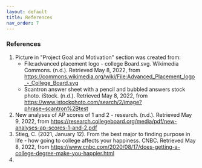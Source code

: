 ```yaml
---
layout: default
title: References
nav_order: 7 
---
```


### References 

1. Picture in "Project Goal and Motivation" section was created from: 
    - File:advanced placement logo - college Board.svg. Wikimedia Commons. (n.d.). Retrieved May 8, 2022, from https://commons.wikimedia.org/wiki/File:Advanced_Placement_logo_-_College_Board.svg 
    - Scantron answer sheet with a pencil and bubbled answers stock photo. iStock. (n.d.). Retrieved May 8, 2022, from https://www.istockphoto.com/search/2/image?phrase=scantron%2Btest 
2. New analyses of AP scores of 1 and 2 - research. (n.d.). Retrieved May 9, 2022, from https://research.collegeboard.org/media/pdf/new-analyses-ap-scores-1-and-2.pdf 
3. Stieg, C. (2021, January 12). From the best major to finding purpose in life - how going to college affects your happiness. CNBC. Retrieved May 8, 2022, from https://www.cnbc.com/2020/08/17/does-getting-a-college-degree-make-you-happier.html 
4. 
